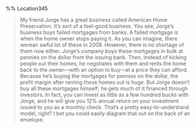 %% Location345 
> My friend Jorge has a great business called American Home Preservation. It’s sort of a feel-good business. You see, Jorge’s business buys failed mortgages from banks. A failed mortgage is when the home owner stops paying it. As you can imagine, there werean awful lot of these in 2008. However, there is no shortage of them now either. Jorge’s company buys these mortgages in bulk at pennies on the dollar from the issuing bank. Then, instead of kicking people out their homes, he negotiates with them and rents the home back to the owner—with an option to buy—at a price they can afford. Because he’s buying the mortgages for pennies on the dollar, the profit margin after renting these homes out is huge. But Jorge doesn’t buy all these mortgages himself; he gets much of it financed through investors. In fact, you can invest as little as a few hundred bucks with Jorge, and he will give you 12% annual return on your investment issued to you as a monthly check. That’s a pretty easy-to-understand model, right? I bet you could easily diagram that out on the back of an envelope. 
